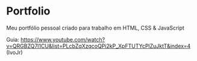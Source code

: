 # Portfolio
Meu portfólio pessoal criado para trabalho em HTML, CSS &amp; JavaScript

Guia: https://www.youtube.com/watch?v=QRGBZQ7l1CU&list=PLcbZqXzqcoQPi2kP_XpFTUTYcPlZuJktT&index=4 (IvoJr)

